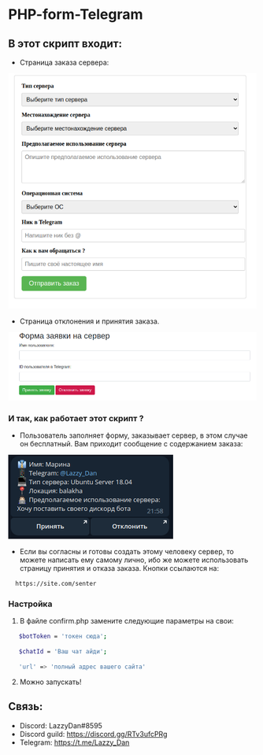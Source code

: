 # PHP-form-Telegram


## В этот скрипт входит: 

* Страница заказа сервера:

![Screenshot](project-photo.png)

* Страница отклонения и принятия заказа.

![Screenshot](project-photo2.png)

### И так, как работает этот скрипт ?
* Пользователь заполняет форму, заказывает сервер, в этом случае он бесплатный. Вам приходит сообщение с содержанием заказа:

![Screenshot](zakaz.png)

* Если вы согласны и готовы создать этому человеку сервер, то можете написать ему самому лично, ибо же можете использовать страницу принятия и отказа заказа. Кнопки ссылаются на:
 
```sh
  https://site.com/senter
  ```
  
  ### Настройка


1. В файле confirm.php замените следующие параметры на свои:
```sh
   $botToken = 'токен сюда';
   ```
```sh
   $chatId = 'Ваш чат айди';
   ```
```sh
   'url' => 'полный адрес вашего сайта'
   ```
2. Можно запускать!

## Связь:

* Discord: LazzyDan#8595
* Discord guild: https://discord.gg/RTv3ufcPRg
* Telegram: https://t.me/Lazzy_Dan

